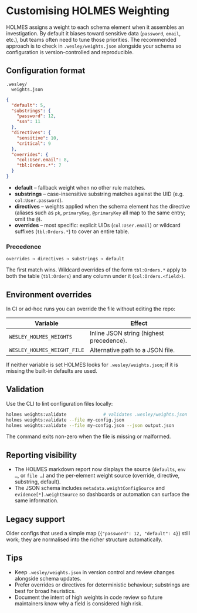# Customising HOLMES Weighting

HOLMES assigns a weight to each schema element when it assembles an investigation. By default it biases toward sensitive data (`password`, `email`, etc.), but teams often need to tune those priorities. The recommended approach is to check in `.wesley/weights.json` alongside your schema so configuration is version-controlled and reproducible.

## Configuration format

```
.wesley/
  weights.json
```

```json
{
  "default": 5,
  "substrings": {
    "password": 12,
    "ssn": 11
  },
  "directives": {
    "sensitive": 10,
    "critical": 9
  },
  "overrides": {
    "col:User.email": 8,
    "tbl:Orders.*": 7
  }
}
```

- **default** – fallback weight when no other rule matches.
- **substrings** – case-insensitive substring matches against the UID (e.g. `col:User.password`).
- **directives** – weights applied when the schema element has the directive (aliases such as `pk`, `primaryKey`, `@primaryKey` all map to the same entry; omit the `@`).
- **overrides** – most specific: explicit UIDs (`col:User.email`) or wildcard suffixes (`tbl:Orders.*`) to cover an entire table.

### Precedence

`overrides → directives → substrings → default`

The first match wins. Wildcard overrides of the form `tbl:Orders.*` apply to both the table (`tbl:Orders`) and any column under it (`col:Orders.<field>`).

## Environment overrides

In CI or ad-hoc runs you can override the file without editing the repo:

| Variable | Effect |
|----------|--------|
| `WESLEY_HOLMES_WEIGHTS` | Inline JSON string (highest precedence). |
| `WESLEY_HOLMES_WEIGHT_FILE` | Alternative path to a JSON file. |

If neither variable is set HOLMES looks for `.wesley/weights.json`; if it is missing the built-in defaults are used.

## Validation

Use the CLI to lint configuration files locally:

```bash
holmes weights:validate              # validates .wesley/weights.json
holmes weights:validate --file my-config.json
holmes weights:validate --file my-config.json --json output.json
```

The command exits non-zero when the file is missing or malformed.

## Reporting visibility

- The HOLMES markdown report now displays the source (`defaults`, `env …`, or `file …`) and the per-element weight source (override, directive, substring, default).
- The JSON schema includes `metadata.weightConfigSource` and `evidence[*].weightSource` so dashboards or automation can surface the same information.

## Legacy support

Older configs that used a simple map (`{"password": 12, "default": 4}`) still work; they are normalised into the richer structure automatically.

## Tips

- Keep `.wesley/weights.json` in version control and review changes alongside schema updates.
- Prefer overrides or directives for deterministic behaviour; substrings are best for broad heuristics.
- Document the intent of high weights in code review so future maintainers know why a field is considered high risk.
